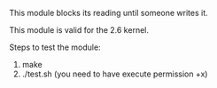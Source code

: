 This module blocks its reading until someone writes it.

This module is valid for the 2.6 kernel.

Steps to test the module:

  1. make
  2. ./test.sh (you need to have execute permission +x)
